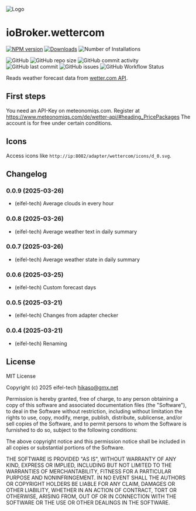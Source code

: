 ![Logo](admin/wettercom.png)

# ioBroker.wettercom

[![NPM version](https://img.shields.io/npm/v/iobroker.wettercom.svg)](https://www.npmjs.com/package/iobroker.wettercom)
[![Downloads](https://img.shields.io/npm/dm/iobroker.wettercom.svg)](https://www.npmjs.com/package/iobroker.wettercom)
![Number of Installations](https://iobroker.live/badges/wettercom-installed.svg)

![GitHub](https://img.shields.io/github/license/eifel-tech/iobroker.wettercom?style=flat-square)
![GitHub repo size](https://img.shields.io/github/repo-size/eifel-tech/iobroker.wettercom?logo=github&style=flat-square)
![GitHub commit activity](https://img.shields.io/github/commit-activity/m/eifel-tech/iobroker.wettercom?logo=github&style=flat-square)
![GitHub last commit](https://img.shields.io/github/last-commit/eifel-tech/iobroker.wettercom?logo=github&style=flat-square)
![GitHub issues](https://img.shields.io/github/issues/eifel-tech/iobroker.wettercom?logo=github&style=flat-square)
![GitHub Workflow Status](https://img.shields.io/github/actions/workflow/status/eifel-tech/iobroker.wettercom/test-and-release.yml?branch=main&logo=github&style=flat-square)

Reads weather forecast data from [wetter.com API](https://www.wetter.com/).

## First steps

You need an API-Key on meteonomiqs.com. Register at https://www.meteonomiqs.com/de/wetter-api/#heading_PricePackages The account is for free under certain conditions.

## Icons

Access icons like `http://ip:8082/adapter/wettercom/icons/d_0.svg`.

## Changelog

<!--
	Placeholder for the next version (at the beginning of the line):
	### **WORK IN PROGRESS**
-->
### 0.0.9 (2025-03-26)

- (eifel-tech) Average clouds in every hour

### 0.0.8 (2025-03-26)

- (eifel-tech) Average weather text in daily summary

### 0.0.7 (2025-03-26)

- (eifel-tech) Average weather state in daily summary

### 0.0.6 (2025-03-25)

- (eifel-tech) Custom forecast days

### 0.0.5 (2025-03-21)

- (eifel-tech) Changes from adapter checker

### 0.0.4 (2025-03-21)

- (eifel-tech) Renaming

## License

MIT License

Copyright (c) 2025 eifel-tech <hikaso@gmx.net>

Permission is hereby granted, free of charge, to any person obtaining a copy
of this software and associated documentation files (the "Software"), to deal
in the Software without restriction, including without limitation the rights
to use, copy, modify, merge, publish, distribute, sublicense, and/or sell
copies of the Software, and to permit persons to whom the Software is
furnished to do so, subject to the following conditions:

The above copyright notice and this permission notice shall be included in all
copies or substantial portions of the Software.

THE SOFTWARE IS PROVIDED "AS IS", WITHOUT WARRANTY OF ANY KIND, EXPRESS OR
IMPLIED, INCLUDING BUT NOT LIMITED TO THE WARRANTIES OF MERCHANTABILITY,
FITNESS FOR A PARTICULAR PURPOSE AND NONINFRINGEMENT. IN NO EVENT SHALL THE
AUTHORS OR COPYRIGHT HOLDERS BE LIABLE FOR ANY CLAIM, DAMAGES OR OTHER
LIABILITY, WHETHER IN AN ACTION OF CONTRACT, TORT OR OTHERWISE, ARISING FROM,
OUT OF OR IN CONNECTION WITH THE SOFTWARE OR THE USE OR OTHER DEALINGS IN THE
SOFTWARE.
